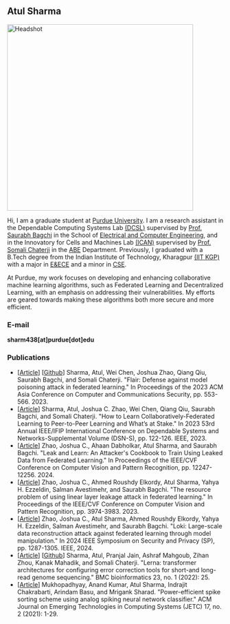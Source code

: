 ## Atul Sharma
<img width="433" alt="Headshot" src="https://user-images.githubusercontent.com/70724062/184516645-b58cfaf6-724f-4e90-b4c7-8b72043494a1.PNG">

Hi, I am a graduate student at [Purdue University](https://www.purdue.edu/). I am a research assistant in the Dependable Computing Systems Lab [(DCSL)](https://engineering.purdue.edu/dcsl/) supervised by [Prof. Saurabh Bagchi](https://saurabhbagchi.us) in the School of [Electrical and Computer Engineering](https://engineering.purdue.edu/ECE), and in the Innovatory for Cells and Machines Lab [(ICAN)](https://schaterji.io/research/) supervised by [Prof. Somali Chaterji](https://schaterji.io/) in the [ABE](https://engineering.purdue.edu/ABE) Department. Previously, I graduated with a B.Tech degree from the Indian Institute of Technology, Kharagpur [(IIT KGP)](http://www.iitkgp.ac.in/) with a major in [E&ECE](http://www.iitkgp.ac.in/department/EC) and a minor in [CSE](http://cse.iitkgp.ac.in/).

At Purdue, my work focuses on developing and enhancing collaborative machine learning algorithms, such as Federated Learning and Decentralized Learning, with an emphasis on addressing their vulnerabilities. My efforts are geared towards making these algorithms both more secure and more efficient.

### E-mail

**sharm438[at]purdue[dot]edu**

### Publications

- [[Article](https://dl.acm.org/doi/10.1145/3579856.3582836)] [[Github](https://github.com/sharm438/FLAIR)] Sharma, Atul, Wei Chen, Joshua Zhao, Qiang Qiu, Saurabh Bagchi, and Somali Chaterji. "Flair: Defense against model poisoning attack in federated learning." In Proceedings of the 2023 ACM Asia Conference on Computer and Communications Security, pp. 553-566. 2023.
- [[Article](https://ieeexplore.ieee.org/abstract/document/10206535?casa_token=19-HhNMOwWYAAAAA:XFeeySN43ACV4f_ZVv6uzexwd0sfEkDXtnESLrdj3IOOvsF5cDzgK-sC9j2TplvnRWKX7v5Mkg)] Sharma, Atul, Joshua C. Zhao, Wei Chen, Qiang Qiu, Saurabh Bagchi, and Somali Chaterji. "How to Learn Collaboratively-Federated Learning to Peer-to-Peer Learning and What’s at Stake." In 2023 53rd Annual IEEE/IFIP International Conference on Dependable Systems and Networks-Supplemental Volume (DSN-S), pp. 122-126. IEEE, 2023.
- [[Article](https://openaccess.thecvf.com/content/CVPR2024/html/Zhao_Leak_and_Learn_An_Attackers_Cookbook_to_Train_Using_Leaked_CVPR_2024_paper.html)] Zhao, Joshua C., Ahaan Dabholkar, Atul Sharma, and Saurabh Bagchi. "Leak and Learn: An Attacker's Cookbook to Train Using Leaked Data from Federated Learning." In Proceedings of the IEEE/CVF Conference on Computer Vision and Pattern Recognition, pp. 12247-12256. 2024.
- [[Article](https://openaccess.thecvf.com/content/CVPR2023/html/Zhao_The_Resource_Problem_of_Using_Linear_Layer_Leakage_Attack_in_CVPR_2023_paper.html)] Zhao, Joshua C., Ahmed Roushdy Elkordy, Atul Sharma, Yahya H. Ezzeldin, Salman Avestimehr, and Saurabh Bagchi. "The resource problem of using linear layer leakage attack in federated learning." In Proceedings of the IEEE/CVF Conference on Computer Vision and Pattern Recognition, pp. 3974-3983. 2023.
- [[Article](https://ieeexplore.ieee.org/abstract/document/10646724)] Zhao, Joshua C., Atul Sharma, Ahmed Roushdy Elkordy, Yahya H. Ezzeldin, Salman Avestimehr, and Saurabh Bagchi. "Loki: Large-scale data reconstruction attack against federated learning through model manipulation." In 2024 IEEE Symposium on Security and Privacy (SP), pp. 1287-1305. IEEE, 2024.
- [[Article](https://bmcbioinformatics.biomedcentral.com/articles/10.1186/s12859-021-04547-0)] [[Github](https://github.com/icanforce/lerna-genomics)] Sharma, Atul, Pranjal Jain, Ashraf Mahgoub, Zihan Zhou, Kanak Mahadik, and Somali Chaterji. "Lerna: transformer architectures for configuring error correction tools for short-and long-read genome sequencing." BMC bioinformatics 23, no. 1 (2022): 25.
- [[Article](https://dl.acm.org/doi/abs/10.1145/3432814)] Mukhopadhyay, Anand Kumar, Atul Sharma, Indrajit Chakrabarti, Arindam Basu, and Mrigank Sharad. "Power-efficient spike sorting scheme using analog spiking neural network classifier." ACM Journal on Emerging Technologies in Computing Systems (JETC) 17, no. 2 (2021): 1-29.

